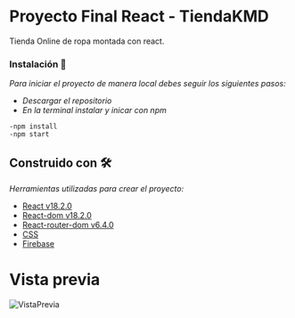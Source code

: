 
# Proyecto Final React - TiendaKMD


Tienda Online de ropa montada con react.



### Instalación 🔧

_Para iniciar el proyecto de manera local debes seguir los siguientes pasos:_

* _Descargar el repositorio_
* _En la terminal instalar y inicar con npm_


```
-npm install 
-npm start
```


## Construido con 🛠️

_Herramientas utilizadas para crear el proyecto:_

* [React v18.2.0](https://es.reactjs.org/docs/getting-started.html) 
* [React-dom v18.2.0](https://es.reactjs.org/docs/react-dom.html) 
* [React-router-dom v6.4.0](https://www.npmjs.com/package/react-router-dom) 
* [CSS](https://developer.mozilla.org/es/docs/Web/CSS)
* [Firebase](https://firebase.google.com/docs?hl=es)

# Vista previa
![VistaPrevia](https://firebasestorage.googleapis.com/v0/b/tiendakmd2022.appspot.com/o/tienda.png?alt=media&token=355572fe-df90-477d-acc8-3bad310d9c56)
